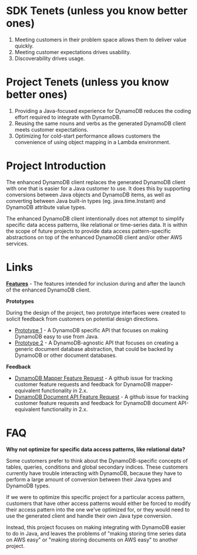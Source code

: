 # SDK Tenets (unless you know better ones)

1. Meeting customers in their problem space allows them to deliver value
   quickly.
2. Meeting customer expectations drives usability.
3. Discoverability drives usage.

# Project Tenets (unless you know better ones)

1. Providing a Java-focused experience for DynamoDB reduces the coding 
   effort required to integrate with DynamoDB.
2. Reusing the same nouns and verbs as the generated DynamoDB client
   meets customer expectations.
3. Optimizing for cold-start performance allows customers the
   convenience of using object mapping in a Lambda environment.

# Project Introduction

The enhanced DynamoDB client replaces the generated DynamoDB client with
one that is easier for a Java customer to use. It does this by
supporting conversions between Java objects and DynamoDB items, as well
as converting between Java built-in types (eg. java.time.Instant) and
DynamoDB attribute value types.

The enhanced DynamoDB client intentionally does not attempt to simplify
specific data access patterns, like relational or time-series data. It
is within the scope of future projects to provide data access
pattern-specific abstractions on top of the enhanced DynamoDB client
and/or other AWS services.

# Links

**[Features](features.md)** - The features intended for inclusion during
and after the launch of the enhanced DynamoDB client.

**Prototypes**

During the design of the project, two prototype interfaces were created
to solicit feedback from customers on potential design directions.

* [Prototype 1](prototype/option-1/sync/Prototype.java) - A DynamoDB
  specific API that focuses on making DynamoDB easy to use from Java.
* [Prototype 2](prototype/option-2/sync/Prototype.java) - A
  DynamoDB-agnostic API that focuses on creating a generic document
  database abstraction, that could be backed by DynamoDB or other
  document databases.
  
**Feedback**

* [DynamoDB Mapper Feature Request](https://github.com/aws/aws-sdk-java-v2/issues/35)
  \- A github issue for tracking customer feature requests and feedback
  for DynamoDB mapper-equivalent functionality in 2.x.
* [DynamoDB Document API Feature Request](https://github.com/aws/aws-sdk-java-v2/issues/36)
  \- A github issue for tracking customer feature requests and feedback
  for DynamoDB document API-equivalent functionality in 2.x.

# FAQ

**Why not optimize for specific data access patterns, like relational
data?**

Some customers prefer to think about the DynamoDB-specific concepts of
tables, queries, conditions and global secondary indices. These
customers currently have trouble interacting with DynamoDB, because they
have to perform a large amount of conversion between their Java types
and DynamoDB types. 

If we were to optimize this specific project for a particular access
pattern, customers that have other access patterns would either be
forced to modify their access pattern into the one we've optimized for,
or they would need to use the generated client and handle their own Java
type conversion.

Instead, this project focuses on making integrating with DynamoDB easier
to do in Java, and leaves the problems of "making storing time series
data on AWS easy" or "making storing documents on AWS easy" to another
project.
